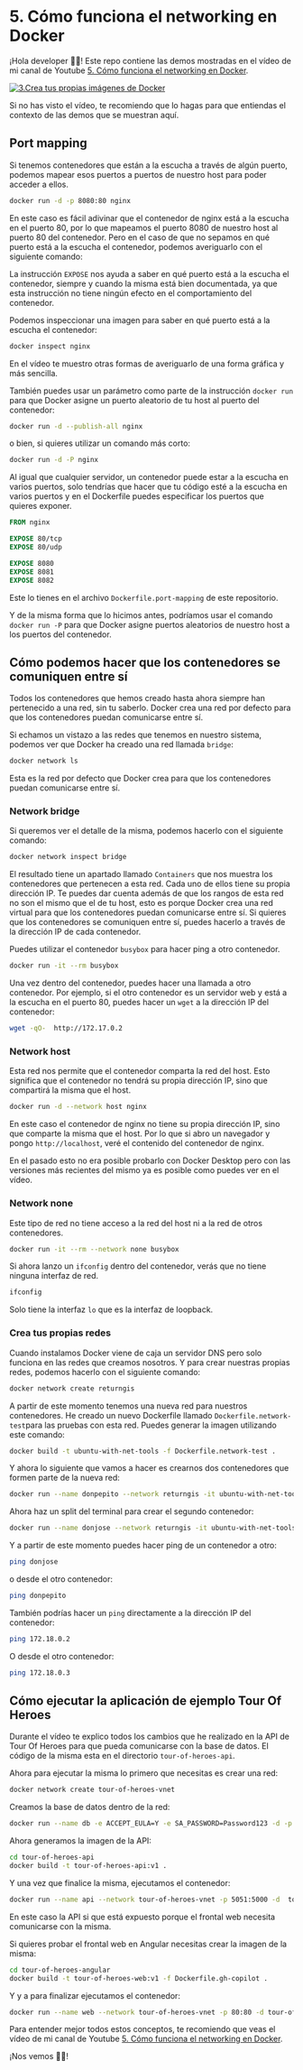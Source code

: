 # 5. Cómo funciona el networking en Docker

¡Hola developer 👋🏻! Este repo contiene las demos mostradas en el vídeo de mi canal de Youtube [5. Cómo funciona el networking en Docker](https://youtu.be/n5Zw00mYRH4).

[![3.Crea tus propias imágenes de Docker](docs/images/CAPÍTULO%205%20Gestionando%20Redes.png)](https://youtu.be/n5Zw00mYRH4)

Si no has visto el vídeo, te recomiendo que lo hagas para que entiendas el contexto de las demos que se muestran aquí.


## Port mapping


Si tenemos contenedores que están a la escucha a través de algún puerto, podemos mapear esos puertos a puertos de nuestro host para poder acceder a ellos. 

```bash
docker run -d -p 8080:80 nginx
```

En este caso es fácil adivinar que el contenedor de nginx está a la escucha en el puerto 80, por lo que mapeamos el puerto 8080 de nuestro host al puerto 80 del contenedor. Pero en el caso de que no sepamos en qué puerto está a la escucha el contenedor, podemos averiguarlo con el siguiente comando:

La instrucción `EXPOSE` nos ayuda a saber en qué puerto está a la escucha el contenedor, siempre y cuando la misma está bien documentada, ya que esta instrucción no tiene ningún efecto en el comportamiento del contenedor.

Podemos inspeccionar una imagen para saber en qué puerto está a la escucha el contenedor:

```bash
docker inspect nginx
```

En el vídeo te muestro otras formas de averiguarlo de una forma gráfica y más sencilla.

También puedes usar un parámetro como parte de la instrucción `docker run` para que Docker asigne un puerto aleatorio de tu host al puerto del contenedor:

```bash
docker run -d --publish-all nginx
```

o bien, si quieres utilizar un comando más corto:


```bash
docker run -d -P nginx
```

Al igual que cualquier servidor, un contenedor puede estar a la escucha en varios puertos, solo tendrías que hacer que tu código esté a la escucha en varios puertos y en el Dockerfile puedes especificar los puertos que quieres exponer.

```Dockerfile
FROM nginx

EXPOSE 80/tcp
EXPOSE 80/udp

EXPOSE 8080
EXPOSE 8081
EXPOSE 8082
```

Este lo tienes en el archivo `Dockerfile.port-mapping` de este repositorio.

Y de la misma forma que lo hicimos antes, podríamos usar el comando `docker run -P` para que Docker asigne puertos aleatorios de nuestro host a los puertos del contenedor.


## Cómo podemos hacer que los contenedores se comuniquen entre sí

Todos los contenedores que hemos creado hasta ahora siempre han pertenecido a una red, sin tu saberlo. Docker crea una red por defecto para que los contenedores puedan comunicarse entre sí. 

Si echamos un vistazo a las redes que tenemos en nuestro sistema, podemos ver que Docker ha creado una red llamada `bridge`:

```bash
docker network ls
```

Esta es la red por defecto que Docker crea para que los contenedores puedan comunicarse entre sí.

### Network bridge

Si queremos ver el detalle de la misma, podemos hacerlo con el siguiente comando:

```bash
docker network inspect bridge
```

El resultado tiene un apartado llamado `Containers` que nos muestra los contenedores que pertenecen a esta red. Cada uno de ellos tiene su propia dirección IP. Te puedes dar cuenta además de que los rangos de esta red no son el mismo que el de tu host, esto es porque Docker crea una red virtual para que los contenedores puedan comunicarse entre sí. Si quieres que los contenedores se comuniquen entre sí, puedes hacerlo a través de la dirección IP de cada contenedor.

Puedes utilizar el contenedor `busybox` para hacer ping a otro contenedor. 

```bash
docker run -it --rm busybox
```

Una vez dentro del contenedor, puedes hacer una llamada a otro contenedor. Por ejemplo, si el otro contenedor es un servidor web y está a la escucha en el puerto 80, puedes hacer un `wget` a la dirección IP del contenedor:

```bash
wget -qO-  http://172.17.0.2
```

### Network host

Esta red nos permite que el contenedor comparta la red del host. Esto significa que el contenedor no tendrá su propia dirección IP, sino que compartirá la misma que el host. 

```bash
docker run -d --network host nginx
```

En este caso el contenedor de nginx no tiene su propia dirección IP, sino que comparte la misma que el host. Por lo que si abro un navegador y pongo `http://localhost`, veré el contenido del contenedor de nginx.

En el pasado esto no era posible probarlo con Docker Desktop pero con las versiones más recientes del mismo ya es posible como puedes ver en el vídeo.

### Network none

Este tipo de red no tiene acceso a la red del host ni a la red de otros contenedores. 

```bash
docker run -it --rm --network none busybox
```

Si ahora lanzo un `ifconfig` dentro del contenedor, verás que no tiene ninguna interfaz de red.

```bash
ifconfig
```

Solo tiene la interfaz `lo` que es la interfaz de loopback.

### Crea tus propias redes

Cuando instalamos Docker viene de caja un servidor DNS pero solo funciona en las redes que creamos nosotros. Y para crear nuestras propias redes, podemos hacerlo con el siguiente comando:

```bash
docker network create returngis
```

A partir de este momento tenemos una nueva red para nuestros contenedores. He creado un nuevo Dockerfile llamado `Dockerfile.network-test`para las pruebas con esta red. Puedes generar la imagen utilizando este comando:

```bash
docker build -t ubuntu-with-net-tools -f Dockerfile.network-test .
```

Y ahora lo siguiente que vamos a hacer es crearnos dos contenedores que formen parte de la nueva red:

```bash
docker run --name donpepito --network returngis -it ubuntu-with-net-tools
```

Ahora haz un split del terminal para crear el segundo contenedor:

```bash
docker run --name donjose --network returngis -it ubuntu-with-net-tools
```

Y a partir de este momento puedes hacer ping de un contenedor a otro:

```bash
ping donjose
```

o desde el otro contenedor:

```bash
ping donpepito
```

También podrías hacer un `ping` directamente a la dirección IP del contenedor:

```bash
ping 172.18.0.2
```

O desde el otro contenedor:

```bash
ping 172.18.0.3
```

## Cómo ejecutar la aplicación de ejemplo Tour Of Heroes

Durante el vídeo te explico todos los cambios que he realizado en la API de Tour Of Heroes para que pueda comunicarse con la base de datos. El código de la misma esta en el directorio `tour-of-heroes-api`.

Ahora para ejecutar la misma lo primero que necesitas es crear una red:

```bash
docker network create tour-of-heroes-vnet
```

Creamos la base de datos dentro de la red:

```bash
docker run --name db -e ACCEPT_EULA=Y -e SA_PASSWORD=Password123 -d -p 1433:1433 --network tour-of-heroes-vnet -d mcr.microsoft.com/azure-sql-edge
```

Ahora generamos la imagen de la API:

```bash
cd tour-of-heroes-api
docker build -t tour-of-heroes-api:v1 .
```

Y una vez que finalice la misma, ejecutamos el contenedor:

```bash
docker run --name api --network tour-of-heroes-vnet -p 5051:5000 -d  tour-of-heroes-api:v1
```

En este caso la API si que está expuesto porque el frontal web necesita comunicarse con la misma.

Si quieres probar el frontal web en Angular necesitas crear la imagen de la misma:

```bash
cd tour-of-heroes-angular
docker build -t tour-of-heroes-web:v1 -f Dockerfile.gh-copilot .
```

Y y a para finalizar ejecutamos el contenedor:

```bash
docker run --name web --network tour-of-heroes-vnet -p 80:80 -d tour-of-heroes-web:v1
```

Para entender mejor todos estos conceptos, te recomiendo que veas el vídeo de mi canal de Youtube [5. Cómo funciona el networking en Docker](https://youtu.be/n5Zw00mYRH4).

¡Nos vemos 👋🏻!